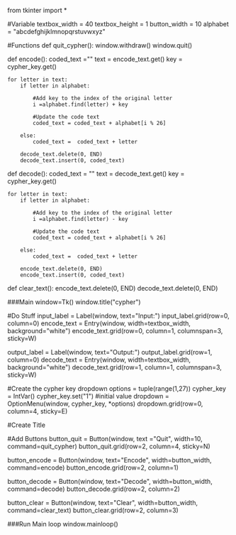 from tkinter import *

#Variable
textbox_width = 40
textbox_height = 1
button_width = 10
alphabet = "abcdefghijklmnopqrstuvwxyz"

#Functions
def quit_cypher():
    window.withdraw()
    window.quit()

def encode():
    coded_text =""
    text = encode_text.get()
    key = cypher_key.get()
    
    for letter in text:
        if letter in alphabet:

            #Add key to the index of the original letter
            i =alphabet.find(letter) + key

            #Update the code text
            coded_text = coded_text + alphabet[i % 26]

        else:
            coded_text =  coded_text + letter
            
        decode_text.delete(0, END)
        decode_text.insert(0, coded_text)
    
def decode():
    coded_text = ""
    text = decode_text.get()
    key = cypher_key.get()
    
    for letter in text:
        if letter in alphabet:
            
            #Add key to the index of the original letter
            i =alphabet.find(letter) - key
                
            #Update the code text
            coded_text = coded_text + alphabet[i % 26]
                    
        else:
            coded_text =  coded_text + letter
            
        encode_text.delete(0, END)
        encode_text.insert(0, coded_text)   

def clear_text():
    encode_text.delete(0, END)
    decode_text.delete(0, END)

###Main
window=Tk()
window.title("cypher")

#Do Stuff
input_label = Label(window, text="Input:")
input_label.grid(row=0, column=0)
encode_text = Entry(window, width=textbox_width, background="white")
encode_text.grid(row=0, column=1, columnspan=3, sticky=W)

output_label = Label(window, text="Output:")
output_label.grid(row=1, column=0)
decode_text = Entry(window, width=textbox_width, background="white")
decode_text.grid(row=1, column=1, columnspan=3, sticky=W)

#Create the cypher key dropdown
options = tuple(range(1,27))
cypher_key = IntVar()
cypher_key.set("1") #initial value
dropdown = OptionMenu(window, cypher_key, *options)
dropdown.grid(row=0, column=4, sticky=E)

#Create Title

#Add Buttons
button_quit = Button(window, text ="Quit", width=10, command=quit_cypher)
button_quit.grid(row=2, column=4, sticky=N)

button_encode = Button(window, text="Encode", width=button_width, command=encode)
button_encode.grid(row=2, column=1)

button_decode = Button(window, text="Decode", width=button_width, command=decode)
button_decode.grid(row=2, column=2)

button_clear = Button(window, text="Clear", width=button_width, command=clear_text)
button_clear.grid(row=2, column=3)

###Run Main loop
window.mainloop()
